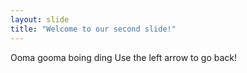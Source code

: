 ```yaml
---
layout: slide
title: "Welcome to our second slide!"
---
```

Ooma gooma boing ding
Use the left arrow to go back!
